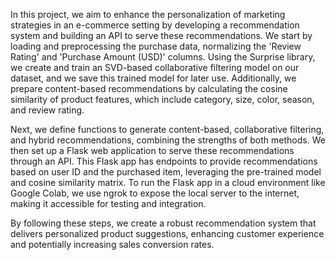 In this project, we aim to enhance the personalization of marketing strategies in an e-commerce setting by developing a recommendation system and building an API to serve these recommendations. We start by loading and preprocessing the purchase data, normalizing the 'Review Rating' and 'Purchase Amount (USD)' columns. Using the Surprise library, we create and train an SVD-based collaborative filtering model on our dataset, and we save this trained model for later use. Additionally, we prepare content-based recommendations by calculating the cosine similarity of product features, which include category, size, color, season, and review rating.

Next, we define functions to generate content-based, collaborative filtering, and hybrid recommendations, combining the strengths of both methods. We then set up a Flask web application to serve these recommendations through an API. This Flask app has endpoints to provide recommendations based on user ID and the purchased item, leveraging the pre-trained model and cosine similarity matrix. To run the Flask app in a cloud environment like Google Colab, we use ngrok to expose the local server to the internet, making it accessible for testing and integration.

By following these steps, we create a robust recommendation system that delivers personalized product suggestions, enhancing customer experience and potentially increasing sales conversion rates.

